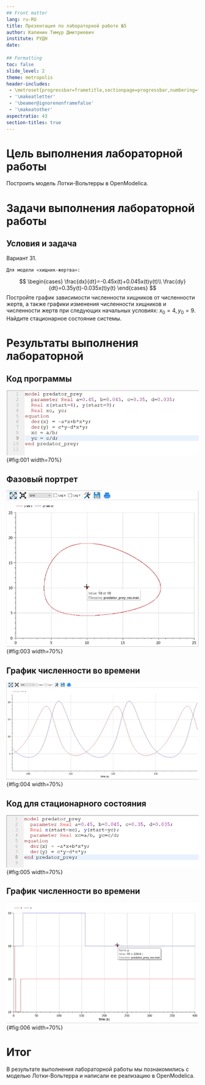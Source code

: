 ```yaml
---
## Front matter
lang: ru-RU
title: Презентация по лабораторной работе №5
author: Калинин Тимур Дмитриевич
institute: РУДН
date: 

## Formatting
toc: false
slide_level: 2
theme: metropolis
header-includes: 
 - \metroset{progressbar=frametitle,sectionpage=progressbar,numbering=fraction}
 - '\makeatletter'
 - '\beamer@ignorenonframefalse'
 - '\makeatother'
aspectratio: 43
section-titles: true
---
```


# Цель выполнения лабораторной работы

Построить модель Лотки-Вольтерры в OpenModelica.

# Задачи выполнения лабораторной работы

## Условия и задача

Вариант 31.

    Для модели «хищник-жертва»:
$$
\begin{cases}
\frac{dx}{dt}=-0.45x(t)+0.045x(t)y(t)\\
\frac{dy}{dt}=0.35y(t)-0.035x(t)y(t)
\end{cases}
$$
Постройте график зависимости численности хищников от численности жертв, а также графики изменения численности хищников и численности жертв при следующих начальных условиях: $x_0=4, y_0=9$. Найдите стационарное состояние системы.

# Результаты выполнения лабораторной

## Код программы

![Код программы](../img/Image_1410.png){#fig:001 width=70%}

## Фазовый портрет

![Фазовый портрет](../img/Image_1411.png){#fig:003 width=70%}

## График численности во времени

![Графики численности во времени](../img/Image_1412.png){#fig:004 width=70%}

## Код для стационарного состояния

![Программа с начальными условиями в стационарной точке](../img/Image_1413.png){#fig:005 width=70%}

## График численности во времени

![Графики численности во времени](../img/Image_1414.png){#fig:006 width=70%}

# Итог

В результате выполнения лабораторной работы мы познакомились с моделью Лотки-Вольтерра и написали ее реализацию в OpenModelica.
